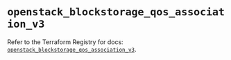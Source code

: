 # `openstack_blockstorage_qos_association_v3`

Refer to the Terraform Registry for docs: [`openstack_blockstorage_qos_association_v3`](https://registry.terraform.io/providers/terraform-provider-openstack/openstack/1.54.1/docs/resources/blockstorage_qos_association_v3).
